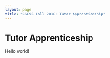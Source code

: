 ```yaml
---
layout: page
title: "CSE95 Fall 2018: Tutor Apprenticeship"
---
```


# Tutor Apprenticeship

Hello world!

